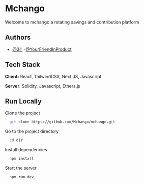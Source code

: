
#  Mchango
Welcome to mchango a rotating savings and contribution platform 





## Authors

- [@3ill](https://www.github.com/3ill)
-[@YourFriendInProduct](https://www.github.com/YourFriendInProduct)




## Tech Stack

**Client:** React, TailwindCSS, Next.JS, Javascript

**Server:** Solidity, Javascript, Ethers.js




## Run Locally

Clone the project

```bash
  git clone https://github.com/Mchango/mchango.git
```

Go to the project directory

```bash
  cd dir
```

Install dependencies

```bash
  npm install
```

Start the server

```bash
  npm run dev
```




